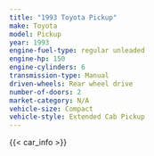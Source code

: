 ```yaml
---
title: "1993 Toyota Pickup"
make: Toyota
model: Pickup
year: 1993
engine-fuel-type: regular unleaded
engine-hp: 150
engine-cylinders: 6
transmission-type: Manual
driven-wheels: Rear wheel drive
number-of-doors: 2
market-category: N/A
vehicle-size: Compact
vehicle-style: Extended Cab Pickup
---
```


{{< car_info >}}
